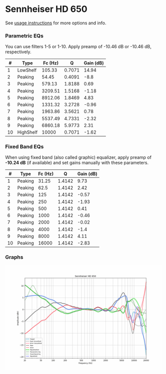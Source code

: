 # Sennheiser HD 650
See [usage instructions](https://github.com/jaakkopasanen/AutoEq#usage) for more options and info.

### Parametric EQs
You can use filters 1-5 or 1-10. Apply preamp of -10.46 dB or -10.46 dB, respectively.

|   # | Type      |   Fc (Hz) |      Q |   Gain (dB) |
|-----|-----------|-----------|--------|-------------|
|   1 | LowShelf  |    105.33 | 0.7071 |       14.94 |
|   2 | Peaking   |     54.45 | 0.4091 |       -8.8  |
|   3 | Peaking   |    579.13 | 1.8188 |        0.69 |
|   4 | Peaking   |   3209.51 | 1.5168 |       -1.18 |
|   5 | Peaking   |   8912.06 | 1.8469 |        4.83 |
|   6 | Peaking   |   1331.32 | 3.2728 |       -0.96 |
|   7 | Peaking   |   1963.86 | 3.5621 |        0.78 |
|   8 | Peaking   |   5537.49 | 4.7331 |       -2.32 |
|   9 | Peaking   |   6860.18 | 5.9773 |        2.31 |
|  10 | HighShelf |  10000    | 0.7071 |       -1.62 |

### Fixed Band EQs
When using fixed band (also called graphic) equalizer, apply preamp of **-10.24 dB** (if available) and set gains manually with these parameters.

|   # | Type    |   Fc (Hz) |      Q |   Gain (dB) |
|-----|---------|-----------|--------|-------------|
|   1 | Peaking |     31.25 | 1.4142 |        9.73 |
|   2 | Peaking |     62.5  | 1.4142 |        2.42 |
|   3 | Peaking |    125    | 1.4142 |       -0.57 |
|   4 | Peaking |    250    | 1.4142 |       -1.93 |
|   5 | Peaking |    500    | 1.4142 |        0.41 |
|   6 | Peaking |   1000    | 1.4142 |       -0.46 |
|   7 | Peaking |   2000    | 1.4142 |       -0.02 |
|   8 | Peaking |   4000    | 1.4142 |       -1.4  |
|   9 | Peaking |   8000    | 1.4142 |        4.11 |
|  10 | Peaking |  16000    | 1.4142 |       -2.83 |

### Graphs
![](./Sennheiser%20HD%20650.png)
